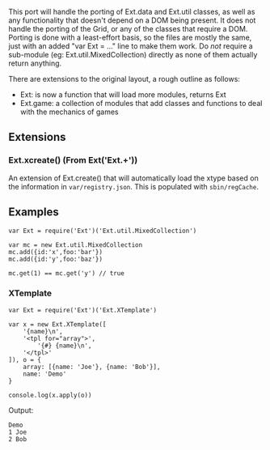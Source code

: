 This port will handle the porting of Ext.data and Ext.util classes, as well as any functionality that doesn't depend on a DOM being present.  It does not handle the porting of the Grid, or any of the classes that require a DOM.  Porting is done with a least-effort basis, so the files are mostly the same, just with an added "var Ext = ..." line to make them work.  Do *not* require a sub-module (eg: Ext.util.MixedCollection) directly as none of them actually return anything.

There are extensions to the original layout, a rough outline as follows:

* Ext: is now a function that will load more modules, returns Ext
* Ext.game: a collection of modules that add classes and functions to deal with the mechanics of games

## Extensions

### Ext.xcreate() (From Ext('Ext.+'))

An extension of Ext.create() that will automatically load the xtype based on the information in `var/registry.json`.  This is populated with `sbin/regCache`.

## Examples

    var Ext = require('Ext')('Ext.util.MixedCollection')
   
    var mc = new Ext.util.MixedCollection
    mc.add({id:'x',foo:'bar'})
    mc.add({id:'y',foo:'baz'})
   
    mc.get(1) == mc.get('y') // true

### XTemplate


    var Ext = require('Ext')('Ext.XTemplate')
    
    var x = new Ext.XTemplate([
    	'{name}\n',
    	'<tpl for="array">',
    		'{#} {name}\n',
    	'</tpl>'
    ]), o = {
    	array: [{name: 'Joe'}, {name: 'Bob'}],
    	name: 'Demo'
    }
    
    console.log(x.apply(o))

Output:

    Demo
    1 Joe
    2 Bob

